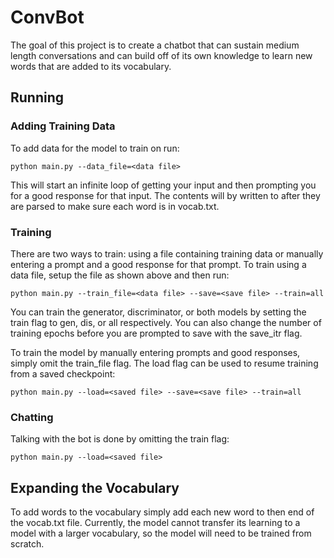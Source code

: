# ConvBot

The goal of this project is to create a chatbot that can sustain medium length
conversations and can build off of its own knowledge to learn new words that
are added to its vocabulary.

## Running
### Adding Training Data
To add data for the model to train on run:
```
python main.py --data_file=<data file>
```
This will start an infinite loop of getting your input and then prompting you
for a good response for that input. The contents will by written to <filename>
after they are parsed to make sure each word is in vocab.txt.

### Training
There are two ways to train: using a file containing training data or manually
entering a prompt and a good response for that prompt. To train using a data
file, setup the file as shown above and then run:
```
python main.py --train_file=<data file> --save=<save file> --train=all
```
You can train the generator, discriminator, or both models by setting the train
flag to gen, dis, or all respectively. You can also change the number of
training epochs before you are prompted to save with the save_itr flag.

To train the model by manually entering prompts and good responses, simply omit
the train_file flag. The load flag can be used to resume training from a saved
checkpoint:
```
python main.py --load=<saved file> --save=<save file> --train=all
```

### Chatting
Talking with the bot is done by omitting the train flag:
```
python main.py --load=<saved file>
```

## Expanding the Vocabulary
To add words to the vocabulary simply add each new word to then end of the
vocab.txt file. Currently, the model cannot transfer its learning to a model
with a larger vocabulary, so the model will need to be trained from scratch.
